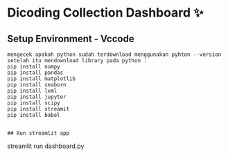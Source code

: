 # Dicoding Collection Dashboard ✨

## Setup Environment - Vccode
```
mengecek apakah python sudah terdownload menggunakan pyhton --version
setelah itu mendownload library pada python :
pip install numpy
pip install pandas
pip install matplotlib
pip install seaborn
pip install lxml
pip install jupyter
pip install scipy
pip install streamit
pip install babel
```


```

## Run streamlit app
```
streamlit run dashboard.py
``` 
